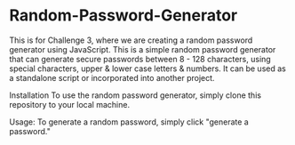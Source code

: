 # Random-Password-Generator
This is for Challenge 3, where we are creating a random password generator using JavaScript.
This is a simple random password generator that can generate secure passwords between 8 - 128 characters, using special characters, upper & lower case letters & numbers. It can be used as a standalone script or incorporated into another project.

Installation
To use the random password generator, simply clone this repository to your local machine.

Usage:
To generate a random password, simply click "generate a password."
